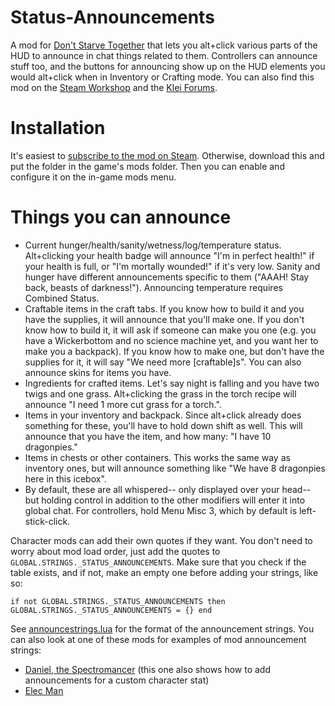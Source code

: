# Status-Announcements
A mod for [Don't Starve Together](http://store.steampowered.com/app/322330/) that lets you alt+click various parts of the HUD to announce in chat things related to them. Controllers can announce stuff too, and the buttons for announcing show up on the HUD elements you would alt+click when in Inventory or Crafting mode. You can also find this mod on the [Steam Workshop](http://steamcommunity.com/sharedfiles/filedetails/?id=343753877) and the [Klei Forums](http://forums.kleientertainment.com/files/file/923-dst-status-announcements/).

# Installation

It's easiest to [subscribe to the mod on Steam](http://steamcommunity.com/sharedfiles/filedetails/?id=343753877). Otherwise, download this and put the folder in the game's mods folder. Then you can enable and configure it on the in-game mods menu.

# Things you can announce

- Current hunger/health/sanity/wetness/log/temperature status. Alt+clicking your health badge will announce "I'm in perfect health!" if your health is full, or "I'm mortally wounded!" if it's very low. Sanity and hunger have different announcements specific to them ("AAAH! Stay back, beasts of darkness!"). Announcing temperature requires Combined Status.
- Craftable items in the craft tabs. If you know how to build it and you have the supplies, it will announce that you'll make one. If you don't know how to build it, it will ask if someone can make you one (e.g. you have a Wickerbottom and no science machine yet, and you want her to make you a backpack). If you know how to make one, but don't have the supplies for it, it will say "We need more [craftable]s". You can also announce skins for items you have.
- Ingredients for crafted items. Let's say night is falling and you have two twigs and one grass. Alt+clicking the grass in the torch recipe will announce "I need 1 more cut grass for a torch.".
- Items in your inventory and backpack. Since alt+click already does something for these, you'll have to hold down shift as well. This will announce that you have the item, and how many: "I have 10 dragonpies."
- Items in chests or other containers. This works the same way as inventory ones, but will announce something like "We have 8 dragonpies here in this icebox".
- By default, these are all whispered-- only displayed over your head-- but holding control in addition to the other modifiers will enter it into global chat. For controllers, hold Menu Misc 3, which by default is left-stick-click.


Character mods can add their own quotes if they want. You don't need to worry about mod load order, just add the quotes to `GLOBAL.STRINGS._STATUS_ANNOUNCEMENTS`. Make sure that you check if the table exists, and if not, make an empty one before adding your strings, like so:

`if not GLOBAL.STRINGS._STATUS_ANNOUNCEMENTS then GLOBAL.STRINGS._STATUS_ANNOUNCEMENTS = {} end`

See [announcestrings.lua](https://github.com/rezecib/Status-Announcements/blob/master/announcestrings.lua) for the format of the announcement strings. You can also look at one of these mods for examples of mod announcement strings:
- [Daniel, the Spectromancer](http://steamcommunity.com/sharedfiles/filedetails/?id=705076359) (this one also shows how to add announcements for a custom character stat)
- [Elec Man](http://steamcommunity.com/sharedfiles/filedetails/?id=645436044)